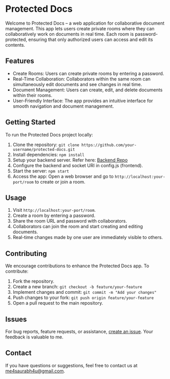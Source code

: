 # Protected Docs

Welcome to Protected Docs – a web application for collaborative document management. This app lets users create private rooms where they can collaboratively work on documents in real time. Each room is password-protected, ensuring that only authorized users can access and edit its contents.

## Features

- Create Rooms: Users can create private rooms by entering a password.
- Real-Time Collaboration: Collaborators within the same room can simultaneously edit documents and see changes in real time.
- Document Management: Users can create, edit, and delete documents within their rooms.
- User-Friendly Interface: The app provides an intuitive interface for smooth navigation and document management.

## Getting Started

To run the Protected Docs project locally:

1. Clone the repository: `git clone https://github.com/your-username/protected-docs.git`
2. Install dependencies: `npm install`
4. Setup your backend server. Refer here: [Backend Repo](https://github.com/saurabhraj123/protected-docs-backend)
3. Configure the backend and socket URI in config.js (frontend).
5. Start the server: `npm start`
6. Access the app: Open a web browser and go to `http://localhost:your-port/room` to create or join a room.

## Usage

1. Visit `http://localhost:your-port/room`.
2. Create a room by entering a password.
3. Share the room URL and password with collaborators.
4. Collaborators can join the room and start creating and editing documents.
5. Real-time changes made by one user are immediately visible to others.

## Contributing

We encourage contributions to enhance the Protected Docs app. To contribute:

1. Fork the repository.
2. Create a new branch: `git checkout -b feature/your-feature`
3. Implement changes and commit: `git commit -m "Add your changes"`
4. Push changes to your fork: `git push origin feature/your-feature`
5. Open a pull request to the main repository.

## Issues

For bug reports, feature requests, or assistance, [create an issue](https://github.com/your-username/protected-docs/issues). Your feedback is valuable to me.

## Contact

If you have questions or suggestions, feel free to contact us at me4saurabh4u@gmail.com.
